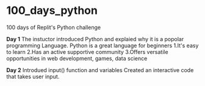 # 100_days_python
100 days of Replit's Python challenge 

**Day 1**
The instuctor introduced Python and explaied why it is a popolar programming Language.
Python is a great language for beginners
1.It's easy to learn
2.Has an active supportive community
3.Offers versatile opportunities in web development, games, data science 

**Day 2**
Introdued input() function and variables
Created an interactive code that takes user input.
